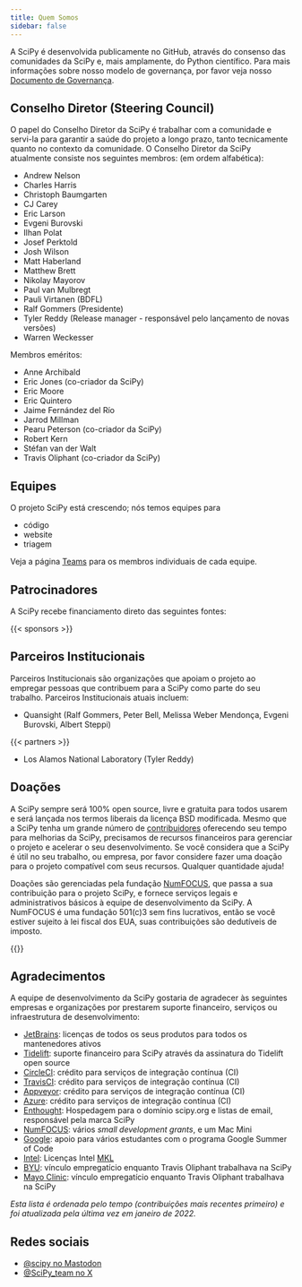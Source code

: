 ```yaml
---
title: Quem Somos
sidebar: false
---
```


A SciPy é desenvolvida publicamente no GitHub, através do consenso das comunidades da SciPy e, mais amplamente, do Python científico. Para mais informações sobre nosso modelo de governança, por favor veja nosso
[Documento de Governança](https://docs.scipy.org/doc/scipy/dev/governance.html).

## Conselho Diretor (Steering Council)

O papel do Conselho Diretor da SciPy é trabalhar com a comunidade e servi-la para garantir a saúde do projeto a longo prazo, tanto tecnicamente quanto no contexto da comunidade. O Conselho Diretor da SciPy atualmente consiste nos seguintes membros: (em ordem alfabética):

- Andrew Nelson
- Charles Harris
- Christoph Baumgarten
- CJ Carey
- Eric Larson
- Evgeni Burovski
- Ilhan Polat
- Josef Perktold
- Josh Wilson
- Matt Haberland
- Matthew Brett
- Nikolay Mayorov
- Paul van Mulbregt
- Pauli Virtanen (BDFL)
- Ralf Gommers (Presidente)
- Tyler Reddy (Release manager - responsável pelo lançamento de novas versões)
- Warren Weckesser

Membros eméritos:

- Anne Archibald
- Eric Jones (co-criador da SciPy)
- Eric Moore
- Eric Quintero
- Jaime Fernández del Río
- Jarrod Millman
- Pearu Peterson (co-criador da SciPy)
- Robert Kern
- Stéfan van der Walt
- Travis Oliphant (co-criador da SciPy)

## Equipes

O projeto SciPy está crescendo; nós temos equipes para

- código
- website
- triagem

Veja a página [Teams](/teams) para os membros individuais de cada equipe.

## Patrocinadores

A SciPy recebe financiamento direto das seguintes fontes:

{{< sponsors >}}

## Parceiros Institucionais

Parceiros Institucionais são organizações que apoiam o projeto ao empregar pessoas que contribuem para a SciPy como parte do seu trabalho. Parceiros Institucionais atuais incluem:

- Quansight (Ralf Gommers, Peter Bell, Melissa Weber Mendonça,
  Evgeni Burovski, Albert Steppi)

{{< partners >}}

- Los Alamos National Laboratory (Tyler Reddy)

## Doações

A SciPy sempre será 100% open source, livre e gratuita para todos usarem e será lançada nos termos liberais da licença BSD modificada. Mesmo que a SciPy tenha um grande número de
[contribuidores](https://github.com/scipy/scipy/graphs/contributors)
oferecendo seu tempo para melhorias da SciPy, precisamos de recursos financeiros para gerenciar o projeto e acelerar o seu desenvolvimento. Se você considera que a SciPy é útil no seu trabalho, ou empresa, por favor considere fazer uma doação para o projeto compatível com seus recursos. Qualquer quantidade ajuda!

Doações são gerenciadas pela fundação [NumFOCUS](https://numfocus.org), que passa a sua contribuição para o projeto SciPy,
e fornece serviços legais e administrativos básicos
à equipe de desenvolvimento da SciPy. A NumFOCUS é uma fundação 501(c)3 sem fins lucrativos, então se você estiver sujeito à lei fiscal dos EUA, suas contribuições
são dedutíveis de imposto.

{{<opencollective>}}

## Agradecimentos

A equipe de desenvolvimento da SciPy gostaria de agradecer às seguintes empresas
e organizações por prestarem suporte financeiro, serviços ou
infraestrutura de desenvolvimento:

- [JetBrains](https://jb.gg/OpenSourceSupport): licenças de todos os seus produtos
  para todos os mantenedores ativos
- [Tidelift](https://tidelift.com/subscription/pkg/pypi-scipy?utm_source=pypi-scipy\&utm_medium=referral\&utm_campaign=readme):
  suporte financeiro para SciPy através da assinatura do Tidelift open source
- [CircleCI](https://circleci.com): crédito para serviços de integração contínua (CI)
- [TravisCI](https://travis-ci.com): crédito para serviços de integração contínua (CI)
- [Appveyor](https://ci.appveyor.com): crédito para serviços de integração contínua (CI)
- [Azure](https://dev.azure.com): crédito para serviços de integração contínua (CI)
- [Enthought](https://www.enthought.com): Hospedagem para o domínio scipy.org e listas de email, responsável pela marca SciPy
- [NumFOCUS](https://numfocus.org): vários <i>small development grants</i>,
  e um Mac Mini
- [Google](https://google.com): apoio para vários estudantes com o programa Google Summer of Code
- [Intel](https://www.intel.com): Licenças Intel
  [MKL](https://software.intel.com/en-us/intel-mkl/)
- [BYU](https://www.byu.edu): vínculo empregatício enquanto Travis Oliphant trabalhava na SciPy
- [Mayo Clinic](https://www.mayoclinic.org): vínculo empregatício enquanto Travis Oliphant trabalhava na SciPy

_Esta lista é ordenada pelo tempo (contribuições mais recentes primeiro) e foi atualizada pela última vez  em janeiro de 2022._

<a name="social-media"></a>

## Redes sociais

- [@scipy no Mastodon](https://mastodon.social/@scipy@fosstodon.org)
- [@SciPy_team no X](https://x.com/scipy_team)
